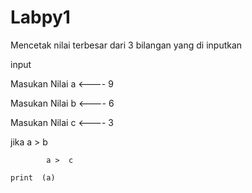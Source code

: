 # Labpy1

Mencetak nilai terbesar dari 3  bilangan yang di inputkan

input

Masukan Nilai a <---- 9

Masukan Nilai b <---- 6

Masukan Nilai c <---- 3

jika  a  >  b 
			
			a >  c
	
	print  (a)
